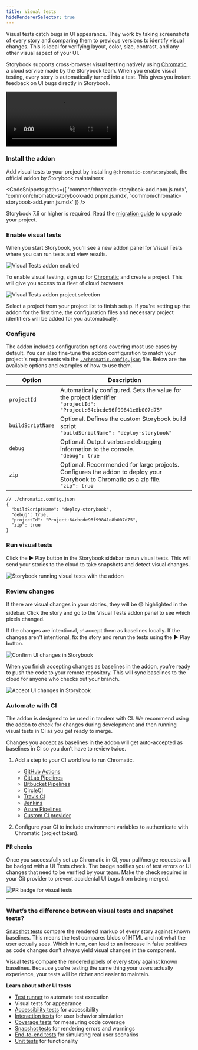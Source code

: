 ```yaml
---
title: Visual tests
hideRendererSelector: true
---
```


Visual tests catch bugs in UI appearance. They work by taking screenshots of every story and comparing them to previous versions to identify visual changes. This is ideal for verifying layout, color, size, contrast, and any other visual aspect of your UI.

Storybook supports cross-browser visual testing natively using [Chromatic](https://www.chromatic.com/storybook/?ref=storybook_site), a cloud service made by the Storybook team. When you enable visual testing, every story is automatically turned into a test. This gives you instant feedback on UI bugs directly in Storybook.

<video autoPlay muted playsInline loop>
  <source
    src="component-visual-testing-optimized.mp4"
    type="video/mp4"
  />
</video>

### Install the addon

Add visual tests to your project by installing `@chromatic-com/storybook`, the official addon by Storybook maintainers:

<!-- prettier-ignore-start -->

<CodeSnippets
  paths={[
    'common/chromatic-storybook-add.npm.js.mdx',
    'common/chromatic-storybook-add.pnpm.js.mdx',
    'common/chromatic-storybook-add.yarn.js.mdx'
  ]}
/>

<!-- prettier-ignore-end -->

<Callout variant="info">

Storybook 7.6 or higher is required. Read the [migration guide](../migration-guide.md) to upgrade your project.

</Callout>

### Enable visual tests

When you start Storybook, you'll see a new addon panel for Visual Tests where you can run tests and view results.

![Visual Tests addon enabled](./vta-enable.png)

To enable visual testing, sign up for [Chromatic](https://www.chromatic.com/start?startWithSignup=true&ref=storybook_site) and create a project. This will give you access to a fleet of cloud browsers.

![Visual Tests addon project selection](./vta-select-project.png)

Select a project from your project list to finish setup. If you're setting up the addon for the first time, the configuration files and necessary project identifiers will be added for you automatically.

### Configure

The addon includes configuration options covering most use cases by default. You can also fine-tune the addon configuration to match your project's requirements via the [`./chromatic.config.json`](https://www.chromatic.com/docs/visual-tests-addon/#configure) file. Below are the available options and examples of how to use them.

| Option            | Description                                                                                                                             |
| ----------------- | --------------------------------------------------------------------------------------------------------------------------------------- |
| `projectId`       | Automatically configured. Sets the value for the project identifier <br/> `"projectId": "Project:64cbcde96f99841e8b007d75"`             |
| `buildScriptName` | Optional. Defines the custom Storybook build script <br/> `"buildScriptName": "deploy-storybook"`                                       |
| `debug`           | Optional. Output verbose debugging information to the console. <br/> `"debug": true`                                                    |
| `zip`             | Optional. Recommended for large projects. Configures the addon to deploy your Storybook to Chromatic as a zip file. <br/> `"zip": true` |

```jsonc
// ./chromatic.config.json
{
  "buildScriptName": "deploy-storybook",
  "debug": true,
  "projectId": "Project:64cbcde96f99841e8b007d75",
  "zip": true
}
```

### Run visual tests

Click the ▶️ Play button in the Storybook sidebar to run visual tests. This will send your stories to the cloud to take snapshots and detect visual changes.

![Storybook running visual tests with the addon](./vta-run-tests.png)

### Review changes

If there are visual changes in your stories, they will be 🟡 highlighted in the sidebar. Click the story and go to the Visual Tests addon panel to see which pixels changed.

If the changes are intentional, ✅ accept them as baselines locally. If the changes aren't intentional, fix the story and rerun the tests using the ▶️ Play button.

![Confirm UI changes in Storybook](./vta-changes-found.png)

When you finish accepting changes as baselines in the addon, you're ready to push the code to your remote repository. This will sync baselines to the cloud for anyone who checks out your branch.

![Accept UI changes in Storybook](./vta-changes-accepted.png)

### Automate with CI

The addon is designed to be used in tandem with CI. We recommend using the addon to check for changes during development and then running visual tests in CI as you get ready to merge.

Changes you accept as baselines in the addon will get auto-accepted as baselines in CI so you don’t have to review twice.

1. Add a step to your CI workflow to run Chromatic.

   - [GitHub Actions](https://chromatic.com/docs/github-actions?ref=storybook_docs)
   - [GitLab Pipelines](https://chromatic.com/docs/gitlab?ref=storybook_docs)
   - [Bitbucket Pipelines](https://chromatic.com/docs/bitbucket-pipelines?ref=storybook_docs)
   - [CircleCI](https://chromatic.com/docs/circleci?ref=storybook_docs)
   - [Travis CI](https://chromatic.com/docs/travisci?ref=storybook_docs)
   - [Jenkins](https://chromatic.com/docs/jenkins?ref=storybook_docs)
   - [Azure Pipelines](https://chromatic.com/docs/azure-pipelines?ref=storybook_docs)
   - [Custom CI provider](https://chromatic.com/docs/custom-ci-provider?ref=storybook_docs)

2. Configure your CI to include environment variables to authenticate with Chromatic (project token).

#### PR checks

Once you successfully set up Chromatic in CI, your pull/merge requests will be badged with a UI Tests check. The badge notifies you of test errors or UI changes that need to be verified by your team. Make the check required in your Git provider to prevent accidental UI bugs from being merged.

![PR badge for visual tests](./vta-prbadge-test.png)

---

### What’s the difference between visual tests and snapshot tests?

[Snapshot tests](./snapshot-testing.md) compare the rendered markup of every story against known baselines. This means the test compares blobs of HTML and not what the user actually sees. Which in turn, can lead to an increase in false positives as code changes don’t always yield visual changes in the component.

Visual tests compare the rendered pixels of every story against known baselines. Because you're testing the same thing your users actually experience, your tests will be richer and easier to maintain.

**Learn about other UI tests**

- [Test runner](./test-runner.md) to automate test execution
- Visual tests for appearance
- [Accessibility tests](./accessibility-testing.md) for accessibility
- [Interaction tests](./interaction-testing.md) for user behavior simulation
- [Coverage tests](./test-coverage.md) for measuring code coverage
- [Snapshot tests](./snapshot-testing.md) for rendering errors and warnings
- [End-to-end tests](./stories-in-end-to-end-tests.md) for simulating real user scenarios
- [Unit tests](./stories-in-unit-tests.md) for functionality
